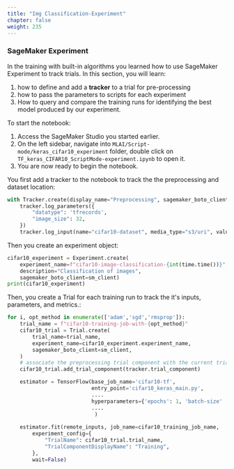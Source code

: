 ```yaml
---
title: "Img Classification-Experiment"
chapter: false
weight: 235
---
```


### SageMaker Experiment

In the training with built-in algorithms you learned how to use SageMaker Experiment to track trials. In this section, you will learn:

1. how to define and add a __tracker__ to a trial for pre-processing
2. how to pass the parameters to scripts for each experiment
3. How to query and compare the training runs for identifying the best model produced by our experiment. 

To start the notebook:

1. Access the SageMaker Studio you started earlier.
2. On the left sidebar, navigate into `MLAI/Script-mode/keras_cifar10_experiment` folder, double click on `TF_keras_CIFAR10_ScriptMode-experiment.ipynb` to open it.
3. You are now ready to begin the notebook.

You first add a tracker to the notebook to track the the preprocessing and dataset location:

```python
with Tracker.create(display_name="Preprocessing", sagemaker_boto_client=sm_client) as tracker:
    tracker.log_parameters({
        "datatype": 'tfrecords',
        "image_size": 32,
    })
    tracker.log_input(name="cifar10-dataset", media_type="s3/uri", value=dataset_location)
```

Then you create an experiment object:

```python
cifar10_experiment = Experiment.create(
    experiment_name=f"cifar10-image-classification-{int(time.time())}", 
    description="Classification of images", 
    sagemaker_boto_client=sm_client)
print(cifar10_experiment)
```

Then, you create a Trial for each training run to track the it's inputs, parameters, and metrics.:

```python
for i, opt_method in enumerate(['adam','sgd','rmsprop']):
    trial_name = f"cifar10-training-job-with-{opt_method}"
    cifar10_trial = Trial.create(
        trial_name=trial_name, 
        experiment_name=cifar10_experiment.experiment_name,
        sagemaker_boto_client=sm_client,
    )
    # associate the preprocessing trial component with the current trial
    cifar10_trial.add_trial_component(tracker.trial_component)

    estimator = TensorFlow(base_job_name='cifar10-tf',
                           entry_point='cifar10_keras_main.py',
                           ....
                           hyperparameters={'epochs': 1, 'batch-size' : 256, 'optimizer' : opt_method},
                           ....
                            )
    
    estimator.fit(remote_inputs, job_name=cifar10_training_job_name,
        experiment_config={
            "TrialName": cifar10_trial.trial_name,
            "TrialComponentDisplayName": "Training",
        },
        wait=False)
```
